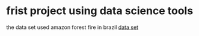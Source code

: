 # frist project using data science tools

the data set used  amazon forest fire in brazil <a href="https://www.kaggle.com/gustavomodelli/forest-fires-in-brazil/data">data set</a>

